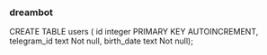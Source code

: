 ### dreambot

CREATE TABLE users ( id integer PRIMARY KEY AUTOINCREMENT, telegram_id text Not null, birth_date text Not null);
